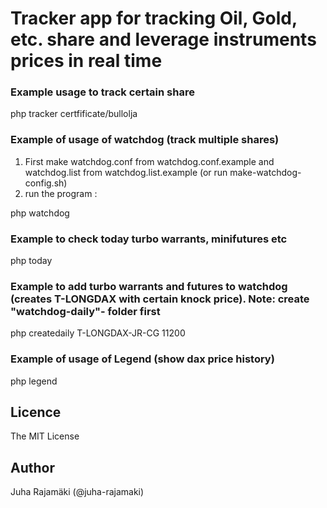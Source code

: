 # Tracker app for tracking Oil, Gold, etc. share and leverage instruments prices in real time



### Example usage to track certain share

php tracker certfificate/bullolja



### Example of usage of watchdog (track multiple shares)
1. First make watchdog.conf from watchdog.conf.example and watchdog.list from watchdog.list.example (or run make-watchdog-config.sh)
2. run the program :

php watchdog



### Example to check today turbo warrants, minifutures etc 

php today



### Example to add turbo warrants and futures to watchdog (creates T-LONGDAX with certain knock price). Note: create "watchdog-daily"- folder first

php createdaily T-LONGDAX-JR-CG 11200



### Example of usage of Legend (show dax price history)

php legend



## Licence

The MIT License


## Author

Juha Rajamäki (@juha-rajamaki)
